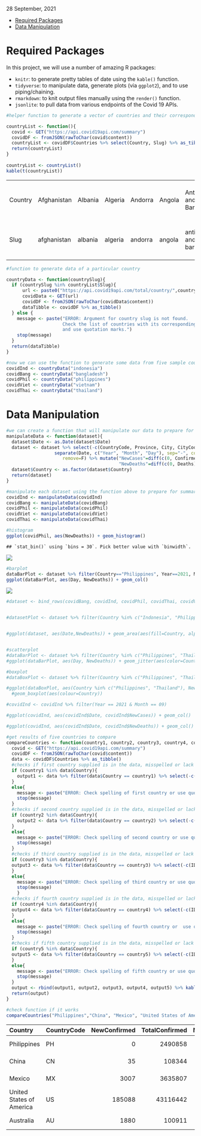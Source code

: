 28 September, 2021

-   [Required Packages](#required-packages)
-   [Data Manipulation](#data-manipulation)

# Required Packages

In this project, we will use a number of amazing R packages:

-   `knitr`: to generate pretty tables of date using the `kable()`
    function.  
-   `tidyverse`: to manipulate data, generate plots (via `ggplot2`), and
    to use piping/chaining.
-   `rmarkdown`: to knit output files manually using the `render()`
    function.  
-   `jsonlite`: to pull data from various endpoints of the Covid 19
    APIs.

``` r
#helper function to generate a vector of countries and their corresponding Slug name whose data are update daily.

countryList <- function(){
  covid <- GET("https://api.covid19api.com/summary")
  covidDF <- fromJSON(rawToChar(covid$content))
  countryList <- covidDF$Countries %>% select(Country, Slug) %>% as_tibble()
  return(countryList)
}
  
countryList <- countryList()
kable(t(countryList))
```

|         |             |         |         |         |        |                     |           |         |           |         |            |         |         |            |          |         |         |        |       |        |         |                        |          |        |                   |          |              |         |          |          |        |            |                          |      |       |       |          |         |                     |                  |            |         |      |        |                |               |         |          |          |                    |         |       |             |                   |         |         |          |      |         |        |       |        |         |         |       |        |         |           |        |               |        |       |                               |          |         |         |       |           |                           |      |         |        |       |         |       |        |            |       |          |               |        |            |         |        |         |         |         |       |               |           |            |                        |            |        |          |          |      |       |                  |            |           |        |                                 |         |        |          |            |         |            |         |         |       |             |             |           |       |         |        |      |          |       |                       |        |                  |          |      |             |        |          |       |                    |         |                    |        |                       |             |                                  |       |            |                       |              |         |        |            |              |           |          |          |                 |         |              |             |       |           |       |          |           |        |             |                              |                           |            |                              |          |             |      |                     |         |        |        |         |                      |                |                          |         |            |         |                                 |          |       |        |          |
|:--------|:------------|:--------|:--------|:--------|:-------|:--------------------|:----------|:--------|:----------|:--------|:-----------|:--------|:--------|:-----------|:---------|:--------|:--------|:-------|:------|:-------|:--------|:-----------------------|:---------|:-------|:------------------|:---------|:-------------|:--------|:---------|:---------|:-------|:-----------|:-------------------------|:-----|:------|:------|:---------|:--------|:--------------------|:-----------------|:-----------|:--------|:-----|:-------|:---------------|:--------------|:--------|:---------|:---------|:-------------------|:--------|:------|:------------|:------------------|:--------|:--------|:---------|:-----|:--------|:-------|:------|:-------|:--------|:--------|:------|:-------|:--------|:----------|:-------|:--------------|:-------|:------|:------------------------------|:---------|:--------|:--------|:------|:----------|:--------------------------|:-----|:--------|:-------|:------|:--------|:------|:-------|:-----------|:------|:---------|:--------------|:-------|:-----------|:--------|:-------|:--------|:--------|:--------|:------|:--------------|:----------|:-----------|:-----------------------|:-----------|:-------|:---------|:---------|:-----|:------|:-----------------|:-----------|:----------|:-------|:--------------------------------|:--------|:-------|:---------|:-----------|:--------|:-----------|:--------|:--------|:------|:------------|:------------|:----------|:------|:--------|:-------|:-----|:---------|:------|:----------------------|:-------|:-----------------|:---------|:-----|:------------|:-------|:---------|:------|:-------------------|:--------|:-------------------|:-------|:----------------------|:------------|:---------------------------------|:------|:-----------|:----------------------|:-------------|:--------|:-------|:-----------|:-------------|:----------|:---------|:---------|:----------------|:--------|:-------------|:------------|:------|:----------|:------|:---------|:----------|:-------|:------------|:-----------------------------|:--------------------------|:-----------|:-----------------------------|:---------|:------------|:-----|:--------------------|:--------|:-------|:-------|:--------|:---------------------|:---------------|:-------------------------|:--------|:-----------|:--------|:--------------------------------|:---------|:------|:-------|:---------|
| Country | Afghanistan | Albania | Algeria | Andorra | Angola | Antigua and Barbuda | Argentina | Armenia | Australia | Austria | Azerbaijan | Bahamas | Bahrain | Bangladesh | Barbados | Belarus | Belgium | Belize | Benin | Bhutan | Bolivia | Bosnia and Herzegovina | Botswana | Brazil | Brunei Darussalam | Bulgaria | Burkina Faso | Burundi | Cambodia | Cameroon | Canada | Cape Verde | Central African Republic | Chad | Chile | China | Colombia | Comoros | Congo (Brazzaville) | Congo (Kinshasa) | Costa Rica | Croatia | Cuba | Cyprus | Czech Republic | Côte d’Ivoire | Denmark | Djibouti | Dominica | Dominican Republic | Ecuador | Egypt | El Salvador | Equatorial Guinea | Eritrea | Estonia | Ethiopia | Fiji | Finland | France | Gabon | Gambia | Georgia | Germany | Ghana | Greece | Grenada | Guatemala | Guinea | Guinea-Bissau | Guyana | Haiti | Holy See (Vatican City State) | Honduras | Hungary | Iceland | India | Indonesia | Iran, Islamic Republic of | Iraq | Ireland | Israel | Italy | Jamaica | Japan | Jordan | Kazakhstan | Kenya | Kiribati | Korea (South) | Kuwait | Kyrgyzstan | Lao PDR | Latvia | Lebanon | Lesotho | Liberia | Libya | Liechtenstein | Lithuania | Luxembourg | Macedonia, Republic of | Madagascar | Malawi | Malaysia | Maldives | Mali | Malta | Marshall Islands | Mauritania | Mauritius | Mexico | Micronesia, Federated States of | Moldova | Monaco | Mongolia | Montenegro | Morocco | Mozambique | Myanmar | Namibia | Nepal | Netherlands | New Zealand | Nicaragua | Niger | Nigeria | Norway | Oman | Pakistan | Palau | Palestinian Territory | Panama | Papua New Guinea | Paraguay | Peru | Philippines | Poland | Portugal | Qatar | Republic of Kosovo | Romania | Russian Federation | Rwanda | Saint Kitts and Nevis | Saint Lucia | Saint Vincent and Grenadines     | Samoa | San Marino | Sao Tome and Principe | Saudi Arabia | Senegal | Serbia | Seychelles | Sierra Leone | Singapore | Slovakia | Slovenia | Solomon Islands | Somalia | South Africa | South Sudan | Spain | Sri Lanka | Sudan | Suriname | Swaziland | Sweden | Switzerland | Syrian Arab Republic (Syria) | Taiwan, Republic of China | Tajikistan | Tanzania, United Republic of | Thailand | Timor-Leste | Togo | Trinidad and Tobago | Tunisia | Turkey | Uganda | Ukraine | United Arab Emirates | United Kingdom | United States of America | Uruguay | Uzbekistan | Vanuatu | Venezuela (Bolivarian Republic) | Viet Nam | Yemen | Zambia | Zimbabwe |
| Slug    | afghanistan | albania | algeria | andorra | angola | antigua-and-barbuda | argentina | armenia | australia | austria | azerbaijan | bahamas | bahrain | bangladesh | barbados | belarus | belgium | belize | benin | bhutan | bolivia | bosnia-and-herzegovina | botswana | brazil | brunei            | bulgaria | burkina-faso | burundi | cambodia | cameroon | canada | cape-verde | central-african-republic | chad | chile | china | colombia | comoros | congo-brazzaville   | congo-kinshasa   | costa-rica | croatia | cuba | cyprus | czech-republic | cote-divoire  | denmark | djibouti | dominica | dominican-republic | ecuador | egypt | el-salvador | equatorial-guinea | eritrea | estonia | ethiopia | fiji | finland | france | gabon | gambia | georgia | germany | ghana | greece | grenada | guatemala | guinea | guinea-bissau | guyana | haiti | holy-see-vatican-city-state   | honduras | hungary | iceland | india | indonesia | iran                      | iraq | ireland | israel | italy | jamaica | japan | jordan | kazakhstan | kenya | kiribati | korea-south   | kuwait | kyrgyzstan | lao-pdr | latvia | lebanon | lesotho | liberia | libya | liechtenstein | lithuania | luxembourg | macedonia              | madagascar | malawi | malaysia | maldives | mali | malta | marshall-islands | mauritania | mauritius | mexico | micronesia                      | moldova | monaco | mongolia | montenegro | morocco | mozambique | myanmar | namibia | nepal | netherlands | new-zealand | nicaragua | niger | nigeria | norway | oman | pakistan | palau | palestine             | panama | papua-new-guinea | paraguay | peru | philippines | poland | portugal | qatar | kosovo             | romania | russia             | rwanda | saint-kitts-and-nevis | saint-lucia | saint-vincent-and-the-grenadines | samoa | san-marino | sao-tome-and-principe | saudi-arabia | senegal | serbia | seychelles | sierra-leone | singapore | slovakia | slovenia | solomon-islands | somalia | south-africa | south-sudan | spain | sri-lanka | sudan | suriname | swaziland | sweden | switzerland | syria                        | taiwan                    | tajikistan | tanzania                     | thailand | timor-leste | togo | trinidad-and-tobago | tunisia | turkey | uganda | ukraine | united-arab-emirates | united-kingdom | united-states            | uruguay | uzbekistan | vanuatu | venezuela                       | vietnam  | yemen | zambia | zimbabwe |

``` r
#function to generate data of a particular country

countryData <- function(countrySlug){
  if (countrySlug %in% countryList$Slug){
      url <- paste0("https://api.covid19api.com/total/country/",countrySlug)
      covidData <- GET(url)
      covidDF <- fromJSON(rawToChar(covidData$content))
      dataTibble <- covidDF %>% as_tibble()
  } else {
    message <- paste("ERROR: Argument for country slug is not found.
                     Check the list of countries with its corresponding slug name
                     and use quotation marks.")
    stop(message)
  }
  return(dataTibble)
}

#now we can use the function to generate some data from five sample countries
covidInd <- countryData("indonesia")
covidBang <- countryData("bangladesh")
covidPhil <- countryData("philippines")
covidViet <- countryData("vietnam")
covidThai <- countryData("thailand")
```

# Data Manipulation

``` r
#we can create a function that will manipulate our data to prepare for data summaries and visualization
manipulateData <- function(dataset){
  dataset$Date <- as.Date(dataset$Date)
  dataset <- dataset %>% select(-c(CountryCode, Province, City, CityCode, Lat, Lon)) %>%
                  separate(Date, c("Year", "Month", "Day"), sep="-", convert=T, 
                     remove=F) %>% mutate("NewCases"=diff(c(0, Confirmed)),
                                          "NewDeaths"=diff(c(0, Deaths)))
  dataset$Country <- as.factor(dataset$Country)
  return(dataset)
}

#manipulate each dataset using the function above to prepare for summarization and visualization
covidInd <- manipulateData(covidInd)
covidBang <- manipulateData(covidBang)
covidPhil <- manipulateData(covidPhil)
covidViet <- manipulateData(covidViet)
covidThai <- manipulateData(covidThai)

#histogram
ggplot(covidPhil, aes(NewDeaths)) + geom_histogram()
```

    ## `stat_bin()` using `bins = 30`. Pick better value with `binwidth`.

![](README_files/figure-gfm/unnamed-chunk-7-1.png)<!-- -->

``` r
#barplot
dataBarPlot <- dataset %>% filter(Country=="Philippines", Year==2021, Month==9)
ggplot(dataBarPlot, aes(Day, NewDeaths)) + geom_col()
```

![](README_files/figure-gfm/unnamed-chunk-7-2.png)<!-- -->

``` r
#dataset <- bind_rows(covidBang, covidInd, covidPhil, covidThai, covidViet)


#datasetPlot <- dataset %>% filter(Country %in% c("Indonesia", "Philippines", "Vietnam"))


#ggplot(dataset, aes(Date,NewDeaths)) + geom_area(aes(fill=Country, alpha=0.5)) + geom_text(aes(label=NewDeaths))


#scatterplot
#dataBarPlot <- dataset %>% filter(Country %in% c("Philippines", "Thailand"), Year==2021, Month==9)
#ggplot(dataBarPlot, aes(Day, NewDeaths)) + geom_jitter(aes(color=Country))

#boxplot
#dataBoxPlot <- dataset %>% filter(Country %in% c("Philippines", "Thailand"), Year==2021, Month==9)

#ggplot(dataBoxPlot, aes(Country %in% c("Philippines", "Thailand"), NewDeaths)) + 
  #geom_boxplot(aes(colour=Country))
```

``` r
#covidInd <- covidInd %>% filter(Year == 2021 & Month == 09)

#ggplot(covidInd, aes(covidInd$Date, covidInd$NewCases)) + geom_col()

#ggplot(covidInd, aes(covidInd$Date, covidInd$NewDeaths)) + geom_col()
```

``` r
#get results of five countries to compare
compareCountries <- function(country1, country2, country3, country4, country5){
  covid <- GET("https://api.covid19api.com/summary")
  covidDF <- fromJSON(rawToChar(covid$content))
  data <- covidDF$Countries %>% as_tibble()
  #checks if first country supplied is in the data, misspelled or lack quotation marks
  if (country1 %in% data$Country){
    output1 <- data %>% filter(data$Country == country1) %>% select(-c(ID,Slug,Premium))
  }
  else{
    message <- paste("ERROR: Check spelling of first country or use quotation marks.")
    stop(message)
  }
  #checks if second country supplied is in the data, misspelled or lack quotation marks
  if (country2 %in% data$Country){
    output2 <- data %>% filter(data$Country == country2) %>% select(-c(ID,Slug, Premium))
  }
  else{
    message <- paste("ERROR: Check spelling of second country or use quotation marks.")
    stop(message)
  }
  #checks if third country supplied is in the data, misspelled or lack quotation marks
  if (country3 %in% data$Country){
  output3 <- data %>% filter(data$Country == country3) %>% select(-c(ID,Slug, Premium))
  }
  else{
    message <- paste("ERROR: Check spelling of third country or use quotation marks.")
    stop(message)
    }
  #checks if fourth country supplied is in the data, misspelled or lack quotation marks  
  if (country4 %in% data$Country){
  output4 <- data %>% filter(data$Country == country4) %>% select(-c(ID,Slug, Premium))
  }
  else{
    message <- paste("ERROR: Check spelling of fourth country or  use quotation marks.")
    stop(message)
  }
  #checks if fifth country supplied is in the data, misspelled or lack quotation marks  
  if (country5 %in% data$Country){
  output5 <- data %>% filter(data$Country == country5) %>% select(-c(ID, Slug, Premium))
  }
  else{
    message <- paste("ERROR: Check spelling of fifth country or use quotation marks.")
    stop(message)
  }
  output <- rbind(output1, output2, output3, output4, output5) %>% kable()
  return(output)
}

#check function if it works
compareCountries("Philippines","China", "Mexico", "United States of America", "Australia")
```

| Country                  | CountryCode | NewConfirmed | TotalConfirmed | NewDeaths | TotalDeaths | NewRecovered | TotalRecovered | Date                     |
|:-------------------------|:------------|-------------:|---------------:|----------:|------------:|-------------:|---------------:|:-------------------------|
| Philippines              | PH          |            0 |        2490858 |         0 |       37405 |            0 |              0 | 2021-09-29T00:03:19.855Z |
| China                    | CN          |           35 |         108344 |         0 |        4849 |            0 |              0 | 2021-09-29T00:03:19.855Z |
| Mexico                   | MX          |         3007 |        3635807 |       226 |      275676 |            0 |              0 | 2021-09-29T00:03:19.855Z |
| United States of America | US          |       185088 |       43116442 |      2394 |      690426 |            0 |              0 | 2021-09-29T00:03:19.855Z |
| Australia                | AU          |         1880 |         100911 |        11 |        1256 |            0 |              0 | 2021-09-29T00:03:19.855Z |
